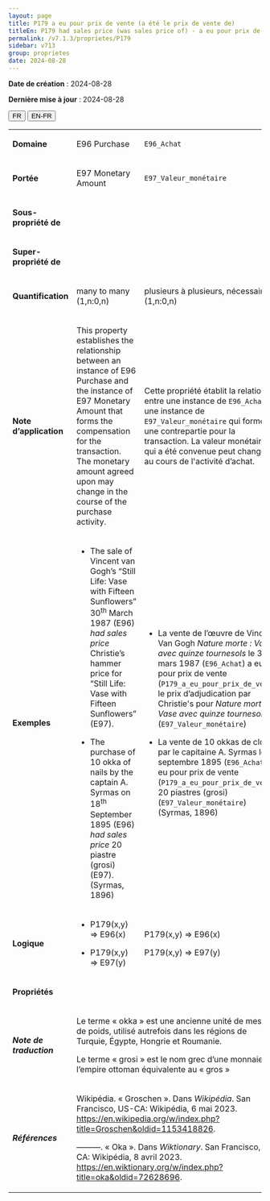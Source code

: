 ```yaml
---
layout: page
title: P179 a eu pour prix de vente (a été le prix de vente de)
titleEn: P179 had sales price (was sales price of) - a eu pour prix de vente (a été le prix de vente de)
permalink: /v7.1.3/proprietes/P179
sidebar: v713
group: proprietes
date: 2024-08-28
---
```


**Date de création** : 2024-08-28

**Dernière mise à jour** : 2024-08-28

<div class="lang-buttons">
 <button id="fr" class="activate">FR</button>
 <button id="en-fr">EN-FR</button>
</div>

<table>
<tbody>
<tr>
<td><p><strong>Domaine</strong></p></td>
<td class="en">
<p>E96 Purchase</p>
</td>
<td>
<p><code class="language-plaintext highlighter-rouge">E96_Achat</code></p>
</td>
</tr>
<tr>
<td><p><strong>Portée</strong></p></td>
<td class="en">
<p>E97 Monetary Amount</p>
</td>
<td>
<p><code class="language-plaintext highlighter-rouge">E97_Valeur_monétaire</code></p>
</td>
</tr>
<tr>
<td><p><strong>Sous-propriété de</strong></p></td>
<td class="en">
</td>
<td>
</td>
</tr>
<tr>
<td><p><strong>Super-propriété de</strong></p></td>
<td class="en">
</td>
<td>
</td>
</tr>
<tr>
<td><p><strong>Quantification</strong></p></td>
<td class="en">
<p>many to many (1,n:0,n)</p>
</td>
<td>
<p>plusieurs à plusieurs, nécessaire (1,n:0,n)</p>
</td>
</tr>
<tr>
<td><p><strong>Note d’application</strong></p></td>
<td class="en">
<p>This property establishes the relationship between an instance of E96 Purchase and the instance of E97 Monetary Amount that forms the compensation for the transaction. The monetary amount agreed upon may change in the course of the purchase activity.</p>
</td>
<td>
<p>Cette propriété établit la relation entre une instance de <code class="language-plaintext highlighter-rouge">E96_Achat</code> et une instance de <code class="language-plaintext highlighter-rouge">E97_Valeur_monétaire</code> qui forme une contrepartie pour la transaction. La valeur monétaire qui a été convenue peut changer au cours de l'activité d’achat.</p>
</td>
</tr>
<tr>
<td><p><strong>Exemples</strong></p></td>
<td class="en">
<ul>
<li><p>The sale of Vincent van Gogh’s “Still Life: Vase with Fifteen Sunflowers” 30<sup>th</sup> March 1987 (E96)<em> had sales price</em> Christie’s hammer price for “Still Life: Vase with Fifteen Sunflowers” (E97).</p>
</li>
<li><p>The purchase of 10 okka of nails by the captain A. Syrmas on 18<sup>th</sup> September 1895 (E96)<em> had sales price </em>20 piastre (grosi) (E97). (Syrmas, 1896)</p>
</li>
</ul>
</td>
<td>
<ul>
<li><p>La vente de l’œuvre de Vincent Van Gogh <em>Nature morte : Vase avec quinze tournesols</em> le 30 mars 1987 (<code class="language-plaintext highlighter-rouge">E96_Achat</code>) a eu pour prix de vente (<code class="language-plaintext highlighter-rouge">P179_a_eu_pour_prix_de_vente</code>) le prix d’adjudication par Christie's pour <em>Nature morte : Vase avec quinze tournesols</em> (<code class="language-plaintext highlighter-rouge">E97_Valeur_monétaire</code>)</p>
</li>
<li><p>La vente de 10 okkas de clous par le capitaine A. Syrmas le 18 septembre 1895 (<code class="language-plaintext highlighter-rouge">E96_Achat</code>) a eu pour prix de vente (<code class="language-plaintext highlighter-rouge">P179_a_eu_pour_prix_de_vente</code>) 20 piastres (grosi) (<code class="language-plaintext highlighter-rouge">E97_Valeur_monétaire</code>) (Syrmas, 1896)</p>
</li>
</ul>
</td>
</tr>
<tr>
<td><p><strong>Logique</strong></p></td>
<td class="en">
<ul>
<li><p>P179(x,y) ⇒ E96(x)</p>
</li>
<li><p>P179(x,y) ⇒ E97(y)</p>
</li>
</ul>
</td>
<td>
<p>P179(x,y) ⇒ E96(x)</p>
<p>P179(x,y) ⇒ E97(y)</p>
</td>
</tr>
<tr>
<td><p><strong>Propriétés</strong></p></td>
<td class="en">
</td>
<td>
</td>
</tr>
<tr>
<td><p><strong><em>Note de traduction</em></strong></p></td>
<td colspan="2">
<p>Le terme « okka » est une ancienne unité de mesure de poids, utilisé autrefois dans les régions de Turquie, Égypte, Hongrie et Roumanie.</p>
<p>Le terme « grosi » est le nom grec d’une monnaie de l’empire ottoman équivalente au « gros »</p>
</td>
</tr>
<tr>
<td><p><strong><em>Références</em></strong></p></td>
<td colspan="2">
<p>Wikipédia. « Groschen ». Dans <em>Wikipédia</em>. San Francisco, US-CA: Wikipédia, 6 mai 2023.<a href="https://en.wikipedia.org/w/index.php?title=Groschen&oldid=1153418826"><span class="underline"> </span></a><a href="https://en.wikipedia.org/w/index.php?title=Groschen&oldid=1153418826"><span class="underline">https://en.wikipedia.org/w/index.php?title=Groschen&oldid=1153418826</span></a>.</p>
<p>———. « Oka ». Dans <em>Wiktionary</em>. San Francisco, US-CA: Wikipédia, 8 avril 2023.<a href="https://en.wiktionary.org/w/index.php?title=oka&oldid=72628696"><span class="underline"> </span></a><a href="https://en.wiktionary.org/w/index.php?title=oka&oldid=72628696"><span class="underline">https://en.wiktionary.org/w/index.php?title=oka&oldid=72628696</span></a>.</p>
</td>
</tr>
</tbody>
</table>
